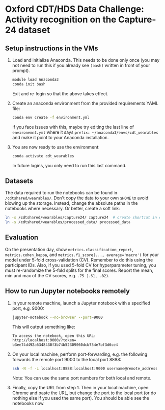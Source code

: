 # Oxford CDT/HDS Data Challenge: Activity recognition on the Capture-24 dataset

## Setup instructions in the VMs
1. Load and initialize Anaconda. This needs to be done only once (you may not need to run this if you already see `(bash)` written in front of your prompt).

   ```bash
   module load Anaconda3
   conda init bash
   ```
   Exit and re-login so that the above takes effect.
3. Create an anaconda environment from the provided requirements YAML file:
   ```bash
   conda env create -f environment.yml
   ```
   If you face issues with this, maybe try editing the last line of
   `environemnt.yml` where it says `prefix: ~/anaconda3/envs/cdt_wearables` and make it point to your
   Anaconda installation.
4. You are now ready to use the environment:
   ```bash
   conda activate cdt_wearables
   ```
   In future logins, you only need to run this last command.

## Datasets

The data required to run the notebooks can be found in
`/cdtshared/wearables/`.
Don't copy the data to your own `$HOME` to avoid blowing up the storage.
Instead, change the absolute paths in the notebooks where necessary.
Or better, create a soft link:
```bash
ln -s /cdtshared/wearables/capture24/ capture24  # create shortcut in current location
ln -s /cdtshared/wearables/processed_data/ processed_data
```

## Evaluation
On the presentation day, show `metrics.classification_report`,
`metrics.cohen_kappa`, and `metrics.f1_score(..., average='macro')` for your
model under 5-fold cross-validation (CV). Remember to do this using the
participant IDs. Also, if you used 5-fold CV for hyperparameter
tuning, you must re-randomize the 5-fold splits for the final scores. Report the
mean, min and max of the CV scores, e.g. `.75 (.61, .82)`.

## How to run Jupyter notebooks remotely

1. In your remote machine, launch a Jupyter notebook with a specified port, e.g. 9000:
   ```bash
   jupyter-notebook --no-browser --port=9000
   ```
   This will output something like:
   ```bash
   To access the notebook, open this URL:
   http://localhost:9000/?token=
   b3ee74d492a6348430f3b74b52309060dcb754e7bf3d6ce4
   ```

1. On your local machine, perform port-forwarding, e.g. the following forwards the remote port 9000 to the local port 8888:
   ```bash
   ssh -N -f -L localhost:8888:localhost:9000 username@remote_address
   ```
   Note: You can use the same port numbers for both local and remote.

1. Finally, copy the URL from step 1. Then in your local machine, open
Chrome and paste the URL, but change the port to the local port (or do nothing else if you used the same port).
You should be able see the notebooks now.
